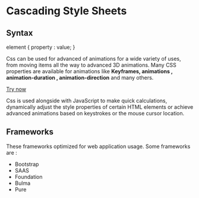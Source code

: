 # Cascading Style Sheets
## Syntax
element { property : value; }

Css can be used for advanced of animations for a wide variety of uses, from moving items all the way to advanced 3D animations. Many CSS properties are available for animations like 
**Keyframes, animations , animation-duration , animation-direction** and many others. 

[Try now](https://www.w3schools.com/css/css3_animations.asp)

Css is used alongside with JavaScript to make quick calculations, dynamically adjust the style properties of certain HTML elements  or achieve advanced animations based on keystrokes or the mouse cursor location.

## Frameworks
These frameworks optimized for web application usage. Some frameworks are :
- Bootstrap
- SAAS
- Foundation
- Bulma
- Pure

